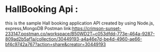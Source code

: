 # HallBooking Api :
this is the sample Hall booking application API created by using Node.js, express,MongoDB
Postman link:https://crimson-sunset-233147.postman.co/workspace/B50WD2T~c053dfdd-773e-464a-9287-809ad2b5af1a/collection/30449193-a4a46e7d-be4d-4960-ae66-bf4c9742a767?action=share&creator=30449193
